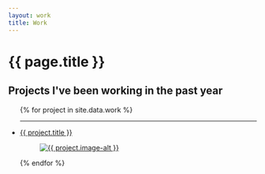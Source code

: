 ```yaml
---
layout: work
title: Work
---
```


<h1>{{ page.title }}</h1>

<h2>Projects I've been working in the past year</h2>

<ul>
    {% for project in site.data.work %}
        <hr>
        <li class="worklist">
            <a href="{{ site.baseurl }}{{ project.perma }}"> 
            {{ project.title }}
            <figure>
                <img src="{{ site.baseurl }}{{ project.img }}" alt="{{ project.image-alt }}" title="{{ project.image-alt }}">
            </figure>
            </a>
        </li>
    {% endfor %}
</ul>